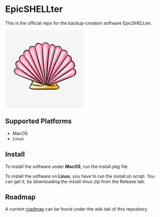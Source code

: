 # EpicSHELLter
This is the official repo for the backup-creation software EpicSHELLter.

<img align="middle" src="https://github.com/urban233/EpicSHELLter/blob/main/assets/images/icon.jpg" width="250" title="EpicSHELLter">

## Supported Platforms
- MacOS
- Linux

## Install
To install the software under **MacOS**, run the install.pkg
file.

To install the software on **Linux**, you have to run 
the install.sh script. You can get it, by downloading
the install-linux.zip from the Release tab.

## Roadmap
A current [roadmap](https://github.com/urban233/EpicSHELLter/wiki/Roadmap) can be found under the wiki tab of this repository.
